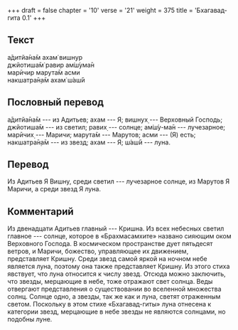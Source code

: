 +++
draft = false
chapter = '10'
verse = '21'
weight = 375
title = 'Бхагавад-гита 0.1'
+++
## Текст

а̄дитйа̄на̄м ахам̇ вишн̣ур  
джйотиша̄м̇ равир ам̇ш́ума̄н  
марӣчир марута̄м асми  
накшатра̄н̣а̄м ахам̇ ш́аш́ӣ

## Пословный перевод

а̄дитйа̄на̄м --- из Адитьев; ахам --- Я; вишн̣ух̣ --- Верховный Господь;
джйотиша̄м --- из светил; равих̣ --- солнце; ам̇ш́у-ма̄н --- лучезарное;
марӣчих̣ --- Маричи; марута̄м --- Марутов; асми --- (Я) есть; накшатра̄н̣а̄м
--- из звезд; ахам --- Я; ш́аш́ӣ --- луна.

## Перевод

Из Адитьев Я Вишну, среди светил --- лучезарное солнце, из Марутов Я
Маричи, а среди звезд Я луна.

## Комментарий

Из двенадцати Адитьев главный --- Кришна. Из всех небесных светил
главное --- солнце, которое в «Брахмасамхите» названо сияющим оком
Верховного Господа. В космическом пространстве дует пятьдесят ветров, и
Маричи, божество, управляющее их движением, представляет Кришну. Среди
звезд самой яркой на ночном небе является луна, поэтому она также
представляет Кришну. Из этого стиха явствует, что луна относится к числу
звезд. Отсюда можно заключить, что звезды, мерцающие в небе, тоже
отражают свет солнца. Веды отвергают представления о существовании во
вселенной множества солнц. Солнце одно, а звезды, так же как и луна,
светят отраженным светом. Поскольку в этом стихе «Бхагавад-гиты» луна
отнесена к категории звезд, мерцающие в небе звезды не являются
солнцами, но подобны луне.
